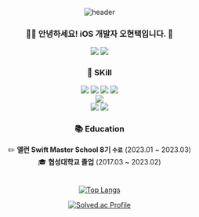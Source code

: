 <div align="center">
  
![header](https://capsule-render.vercel.app/api?type=Waving&color=75BDE0&height=250&section=header&text=Welcome!&desc=to%20🧑🏻‍💻%20Hyuntaek's%20Profile&fontSize=50%&fontColor=ffffff )

  
### 👨‍💻 **안녕하세요! iOS 개발자 오현택입니다. 👋**
  
  
<p>
  <a href="https://developer-taeke.tistory.com/" target="_blank"><img src="https://img.shields.io/badge/-Tech Blog-black?logo=Tistory&logoColor=white?style=flat"/></a>
  <a href="mailto:htoh55@gmail.com" target="_blank"><img src="https://img.shields.io/badge/Gmail-EA4335?style=flat-square&logo=Gmail&logoColor=white"/></a>
</p>

### 📌 SKill

<img src="https://img.shields.io/badge/-iOS-%23000000?logo=Apple&logoColor=white"/>
<img src="https://img.shields.io/badge/Swift-%23F05138?logo=swift&logoColor=white"/>
<img src="https://img.shields.io/badge/UIkit-%232396F3?logo=UIkit&logoColor=white"/>
<img src="https://img.shields.io/badge/RxSwift-B7178C?&logo=ReactiveX&logoColor=white"/></a>
<br>
<img src="https://img.shields.io/badge/Firebase-%23FFCA28?logo=Firebase&logoColor=white"/>
<br>
<img src="https://img.shields.io/badge/Figma-%23F24E1E?logo=figma&logoColor=white"/>
<img src="https://img.shields.io/badge/Git-%23F05032?logo=Git&logoColor=white"/>

### 📚 Education
✏️ **앨런 Swift Master School 8기 `수료`** (2023.01 ~ 2023.03)<br/>
🎓 **협성대학교 졸업** (2017.03 ~ 2023.02)<br/>
  ㅤ
  
[![Top Langs](https://github-readme-stats.vercel.app/api/top-langs/?username=HyunTaekO&layout=compact)](https://github.com/HyunTaekO/github-readme-stats)

[![Solved.ac Profile](http://mazassumnida.wtf/api/v2/generate_badge?boj=hyunt55)](https://solved.ac/hyunt55/)




</div>
<!--
**HyunTaekO/HyunTaekO** is a ✨ _special_ ✨ repository because its `README.md` (this file) appears on your GitHub profile.
![Anurag's GitHub stats](https://github-readme-stats.vercel.app/api?username=HyunTaekO&show_icons=true&theme=tokyonight)
Here are some ideas to get you started:

- 🔭 I’m currently working on ...
- 🌱 I’m currently learning ...
- 👯 I’m looking to collaborate on ...
- 🤔 I’m looking for help with ...
- 💬 Ask me about ...
- 📫 How to reach me: ...
- 😄 Pronouns: ...
- ⚡ Fun fact: ...
-->
